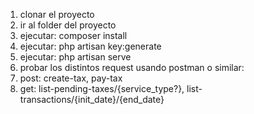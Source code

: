 1. clonar el proyecto
2. ir al folder del proyecto
3. ejecutar: composer install
4. ejecutar: php artisan key:generate
5. ejecutar: php artisan serve
6. probar los distintos request usando postman o similar:
7. post: create-tax, pay-tax
8. get: list-pending-taxes/{service_type?}, list-transactions/{init_date}/{end_date}
